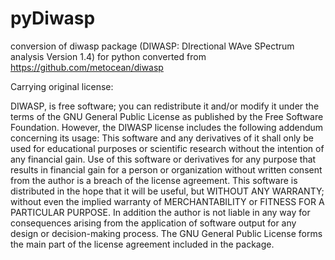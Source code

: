 # pyDiwasp
conversion of diwasp package (DIWASP: DIrectional WAve SPectrum analysis Version 1.4) for python
converted from https://github.com/metocean/diwasp


Carrying original license: 


DIWASP, is free software; you can redistribute it and/or modify it under the terms of the GNU General Public License as published by the Free Software Foundation. However, the DIWASP license includes the following addendum concerning its usage: This software and any derivatives of it shall only be used for educational purposes or scientific research without the intention of any financial gain. Use of this software or derivatives for any purpose that results in financial gain for a person or organization without written consent from the author is a breach of the license agreement. This software is distributed in the hope that it will be useful, but WITHOUT ANY WARRANTY; without even the implied warranty of MERCHANTABILITY or FITNESS FOR A PARTICULAR PURPOSE. In addition the author is not liable in any way for consequences arising from the application of software output for any design or decision-making process. The GNU General Public License forms the main part of the license agreement included in the package.
